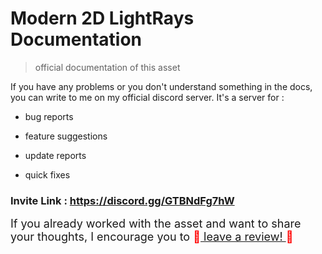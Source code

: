 # Modern 2D LightRays Documentation

> official documentation of this asset 

If you have any problems or you don't understand something in the docs, you can write to me on my official discord server. It's a server for : 

- bug reports

- feature suggestions

- update reports

- quick fixes 

### Invite Link : https://discord.gg/GTBNdFg7hW <!-- {docsify-ignore} -->

<font size = "4"> If you already worked with the asset and want to share your thoughts, I encourage you to  <span style = "color : red"> 💖<a href = "https://assetstore.unity.com/packages/slug/259097"> leave a review! </a> 💖 </span> </font>
